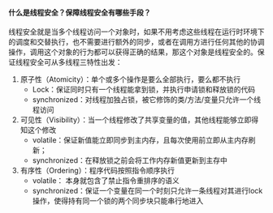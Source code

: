 #### 什么是线程安全？保障线程安全有哪些手段？

线程安全就是当多个线程访问一个对象时，如果不用考虑这些线程在运行时环境下的调度和交替执行，也不需要进行额外的同步，或者在调用方进行任何其他的协调操作，调用这个对象的行为都可以获得正确的结果，那这个对象是线程安全的。保证线程安全可从多线程三特性出发：

1. 原子性（Atomicity）：单个或多个操作是要么全部执行，要么都不执行
   - Lock：保证同时只有一个线程能拿到锁，并执行申请锁和释放锁的代码
   - synchronized：对线程加独占锁，被它修饰的类/方法/变量只允许一个线程访问
2. 可见性（Visibility）：当一个线程修改了共享变量的值，其他线程能够立即得知这个修改
   - volatile：保证新值能立即同步到主内存，且每次使用前立即从主内存刷新；
   - synchronized：在释放锁之前会将工作内存新值更新到主存中
3. 有序性（Ordering）：程序代码按照指令顺序执行
   - volatile： 本身就包含了禁止指令重排序的语义
   - synchronized：保证一个变量在同一个时刻只允许一条线程对其进行lock操作，使得持有同一个锁的两个同步块只能串行地进入